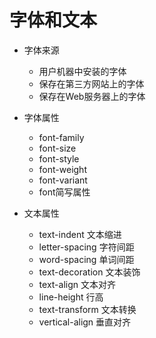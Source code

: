 # 字体和文本

- 字体来源
    * 用户机器中安装的字体
    * 保存在第三方网站上的字体
    * 保存在Web服务器上的字体

- 字体属性
    * font-family
    * font-size
    * font-style
    * font-weight
    * font-variant
    * font简写属性

- 文本属性
    * text-indent 文本缩进
    * letter-spacing 字符间距
    * word-spacing 单词间距
    * text-decoration 文本装饰
    * text-align 文本对齐
    * line-height 行高
    * text-transform 文本转换
    * vertical-align 垂直对齐


     